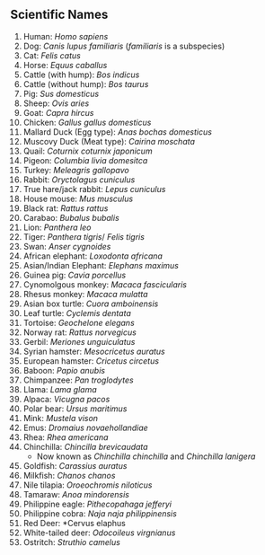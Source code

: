 ## Scientific Names
1. Human: *Homo sapiens*
2. Dog: *Canis lupus familiaris* (*familiaris* is a subspecies)
3. Cat: *Felis catus*
4. Horse: *Equus caballus*
5. Cattle (with hump): *Bos indicus*
6. Cattle (without hump): *Bos taurus*
7.  Pig: *Sus domesticus*
8. Sheep: *Ovis aries*
9. Goat: *Capra hircus*
10. Chicken: *Gallus gallus domesticus*
11.  Mallard Duck (Egg type): *Anas bochas domesticus*
12. Muscovy Duck (Meat type): *Cairina moschata*
13. Quail: *Coturnix coturnix japonicum*
14. Pigeon: *Columbia livia domesitca*
15. Turkey: *Meleagris gallopavo*
16. Rabbit: *Oryctolagus cuniculus*
17. True hare/jack rabbit: *Lepus cuniculus*
18. House mouse: *Mus musculus*
19. Black rat: *Rattus rattus*
20. Carabao: *Bubalus bubalis*
21. Lion: *Panthera leo*
22. Tiger: *Panthera tigris*/ *Felis tigris*
23. Swan: *Anser cygnoides*
24. African elephant: *Loxodonta africana*
25. Asian/Indian Elephant: *Elephans maximus*
26. Guinea pig: *Cavia porcellus*
27. Cynomolgous monkey: *Macaca fascicularis*
28. Rhesus monkey: *Macaca mulatta*
29. Asian box turtle: *Cuora amboinensis*
30. Leaf turtle: *Cyclemis dentata*
31. Tortoise: *Geochelone elegans*
32. Norway rat: *Rattus norvegicus*
33. Gerbil: *Meriones unguiculatus*
34. Syrian hamster: *Mesocricetus auratus*
35. European hamster: *Cricetus circetus*
36. Baboon: *Papio anubis*
37. Chimpanzee: *Pan troglodytes*
38. Llama: *Lama glama*
39. Alpaca: *Vicugna pacos*
40. Polar bear: *Ursus maritimus*
41. Mink: *Mustela vison*
42. Emus: *Dromaius novaehollandiae*
43. Rhea: *Rhea americana* 
44. Chinchilla: *Chincilla brevicaudata*
	- Now known as *Chinchilla chinchilla* and *Chinchilla lanigera*
45. Goldfish: *Carassius auratus*
46. Milkfish: *Chanos chanos*
47. Nile tilapia: *Oroeochromis niloticus*
48. Tamaraw: *Anoa mindorensis*
49. Philippine eagle: *Pithecopahaga jefferyi*
50. Philippine cobra: *Naja naja philippinensis*
51. Red Deer: *Cervus elaphus
52. White-tailed deer: *Odocoileus virgnianus*
53. Ostritch: *Struthio camelus*